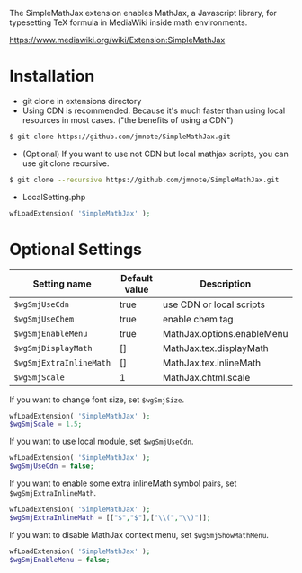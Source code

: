 The SimpleMathJax extension enables MathJax, a Javascript library, for typesetting TeX formula in MediaWiki inside math environments.

https://www.mediawiki.org/wiki/Extension:SimpleMathJax


# Installation
* git clone in extensions directory
* Using CDN is recommended. Because it's much faster than using local resources in most cases. ("the benefits of using a CDN")
```Bash
$ git clone https://github.com/jmnote/SimpleMathJax.git
```

* (Optional) If you want to use not CDN but local mathjax scripts, you can use git clone recursive.
```Bash
$ git clone --recursive https://github.com/jmnote/SimpleMathJax.git
```

* LocalSetting.php
```PHP
wfLoadExtension( 'SimpleMathJax' );
```

# Optional Settings
| Setting name            | Default value | Description                      |
| ----------------------- | ------------- | -------------------------------- |
| `$wgSmjUseCdn`          | true          | use CDN or local scripts         |
| `$wgSmjUseChem`         | true          | enable chem tag                  |
| `$wgSmjEnableMenu`      | true          | MathJax.options.enableMenu       |
| `$wgSmjDisplayMath`     | []            | MathJax.tex.displayMath          |
| `$wgSmjExtraInlineMath` | []            | MathJax.tex.inlineMath           |
| `$wgSmjScale`           | 1             | MathJax.chtml.scale              |

If you want to change font size, set `$wgSmjSize`.
```PHP
wfLoadExtension( 'SimpleMathJax' );
$wgSmjScale = 1.5;
```

If you want to use local module, set `$wgSmjUseCdn`.
```PHP
wfLoadExtension( 'SimpleMathJax' );
$wgSmjUseCdn = false;
```

If you want to enable some extra inlineMath symbol pairs, set `$wgSmjExtraInlineMath`.
```PHP
wfLoadExtension( 'SimpleMathJax' );
$wgSmjExtraInlineMath = [["$","$"],["\\(","\\)"]];
```

If you want to disable MathJax context menu, set `$wgSmjShowMathMenu`.
```PHP
wfLoadExtension( 'SimpleMathJax' );
$wgSmjEnableMenu = false;
```
